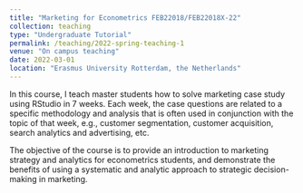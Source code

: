 ```yaml
---
title: "Marketing for Econometrics FEB22018/FEB22018X-22"
collection: teaching
type: "Undergraduate Tutorial"
permalink: /teaching/2022-spring-teaching-1
venue: "On campus teaching"
date: 2022-03-01
location: "Erasmus University Rotterdam, the Netherlands"
---
```

In this course, I teach master students how to solve marketing case study using RStudio in 7 weeks. Each week, the case questions are related to a specific methodology and analysis that is often used in conjunction with the topic of that week, e.g., customer segmentation, customer acquisition, search analytics and advertising, etc. 

The objective of the course is to provide an introduction to marketing strategy and analytics for econometrics students, and demonstrate the benefits of using a systematic and analytic approach to strategic decision-making in marketing.
